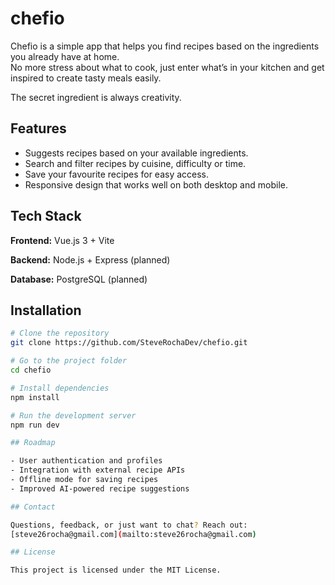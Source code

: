 # chefio

Chefio is a simple app that helps you find recipes based on the ingredients you already have at home.  
No more stress about what to cook, just enter what’s in your kitchen and get inspired to create tasty meals easily.

The secret ingredient is always creativity.

## Features

- Suggests recipes based on your available ingredients.
- Search and filter recipes by cuisine, difficulty or time.  
- Save your favourite recipes for easy access.  
- Responsive design that works well on both desktop and mobile.

## Tech Stack

**Frontend:** Vue.js 3 + Vite  

**Backend:** Node.js + Express (planned)  

**Database:** PostgreSQL (planned)

## Installation

```bash
# Clone the repository
git clone https://github.com/SteveRochaDev/chefio.git

# Go to the project folder
cd chefio

# Install dependencies
npm install

# Run the development server
npm run dev

## Roadmap

- User authentication and profiles  
- Integration with external recipe APIs  
- Offline mode for saving recipes  
- Improved AI-powered recipe suggestions

## Contact

Questions, feedback, or just want to chat? Reach out:  
[steve26rocha@gmail.com](mailto:steve26rocha@gmail.com)

## License

This project is licensed under the MIT License.

